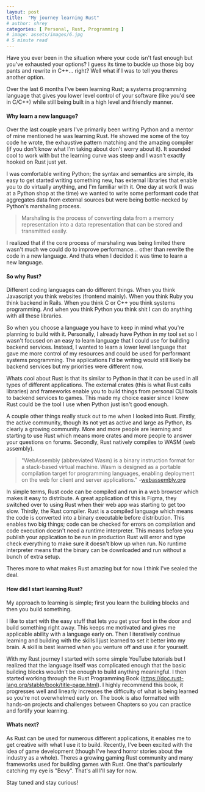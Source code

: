 ```yaml
---
layout: post
title:  "My journey learning Rust"
# author: shrey 
categories: [ Personal, Rust, Programming ]
# image: assets/images/6.jpg
# 5 minute read
---
```


Have you ever been in the situation where your code isn't fast enough but you've exhausted your options? I guess its time to buckle up those big boy pants and rewrite in C++... right? Well what if I was to tell you theres another option.

Over the last 6 months I've been learning Rust; a systems programming language that gives you lower level control of your software (like you'd see in C/C++) while still being built in a high level and friendly manner.

#### Why learn a new language?

Over the last couple years I've primarily been writing Python and a mentor of mine mentioned he was learning Rust. He showed me some of the toy code he wrote, the exhaustive pattern matching and the amazing compiler (if you don't know what I'm taking about don't worry about it). It sounded cool to work with but the learning curve was steep and I wasn't exactly hooked on Rust just yet.

I was comfortable writing Python; the syntax and semantics are simple, its easy to get started writing something new, has external libraries that enable you to do virtually anything, and I'm familiar with it. One day at work (I was at a Python shop at the time) we wanted to write some performant code that aggregates data from external sources but were being bottle-necked by Python's marshaling process.

> Marshaling is the process of converting data from a memory representation into a data representation that can be stored and transmitted easily. 

I realized that if the core process of marshaling was being limited there wasn't much we could do to improve performance... other than rewrite the code in a new language. And thats when I decided it was time to learn a new language.

#### So why Rust?

Different coding languages can do different things. When you think Javascript you think websites (frontend mainly). When you think Ruby you think backend in Rails. When you think C or C++ you think systems programming. And when you think Python you think shit I can do anything with all these libraries.

So when you choose a language you have to keep in mind what you're planning to build with it. Personally, I already have Python in my tool set so I wasn't focused on an easy to learn language that I could use for building backend services. Instead, I wanted to learn a lower level language that gave me more control of my resources and could be used for performant systems programming. The applications I'd be writing would still likely be backend services but my priorities were different now.

Whats cool about Rust is that its similar to Python in that it can be used in all types of different applications. The external crates (this is what Rust calls libraries) and frameworks enable you to build things from personal CLI tools to backend services to games. This made my choice easier since I knew Rust could be the tool I use when Python just isn't good enough.

A couple other things really stuck out to me when I looked into Rust. Firstly, the active community, though its not yet as active and large as Python, its clearly a growing community. More and more people are learning and starting to use Rust which means more crates and more people to answer your questions on forums. Secondly, Rust natively compiles to WASM (web assembly). 

> "WebAssembly (abbreviated Wasm) is a binary instruction format for a stack-based virtual machine. Wasm is designed as a portable compilation target for programming languages, enabling deployment on the web for client and server applications."
-[webassembly.org](https://webassembly.org/ 'title text')

In simple terms, Rust code can be compiled and run in a web browser which makes it easy to distribute. A great application of this is Figma, they switched over to using Rust when their web app was starting to get too slow. Thirdly, the Rust compiler. Rust is a compiled language which means the code is converted into a binary executable before distribution. This enables two big things; code can be checked for errors on compilation and code execution doesn't need a runtime interpreter. This means before you publish your application to be run in production Rust will error and type check everything to make sure it doesn't blow up when run. No runtime interpreter means that the binary can be downloaded and run without a bunch of extra setup.

Theres more to what makes Rust amazing but for now I think I've sealed the deal.

#### How did I start learning Rust?

My approach to learning is simple; first you learn the building blocks and then you build something.

I like to start with the easy stuff that lets you get your foot in the door and build something right away. This keeps me motivated and gives me applicable ability with a language early on. Then I iteratively continue learning and building with the skills I just learned to set it better into my brain. A skill is best learned when you venture off and use it for yourself.

With my Rust journey I started with some simple YouTube tutorials but I realized that the language itself was complicated enough that the basic building blocks wouldn't be enough to build anything meaningful. I then started working through the Rust Programming Book (https://doc.rust-lang.org/stable/book/title-page.html). I highly recommend this book, it progresses well and linearly increases the difficulty of what is being learned so you're not overwhelmed early on. The book is also formatted with hands-on projects and challenges between Chapters so you can practice and fortify your learning.

#### Whats next?

As Rust can be used for numerous different applications, it enables me to get creative with what I use it to build. Recently, I've been excited with the idea of game development (though I've heard horror stories about the industry as a whole). Theres a growing gaming Rust community and many frameworks used for building games with Rust. One that's particularly catching my eye is "Bevy". That's all I'll say for now.

Stay tuned and stay curious!

